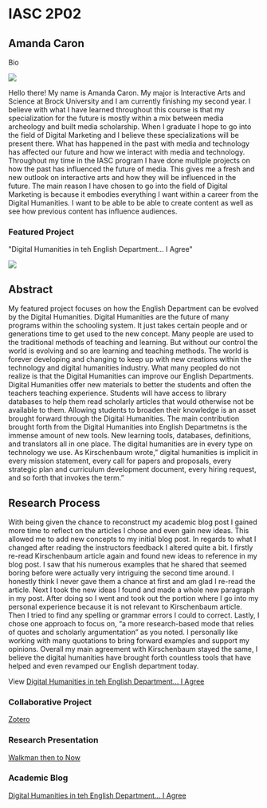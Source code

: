 # IASC 2P02 

## Amanda Caron

Bio

 <section> 
  <img src="https://s-media-cache-ak0.pinimg.com/736x/ec/c4/40/ecc4405760aa4773d047ca685c8157ed.jpg"/>
  
  </section>

Hello there! My name is Amanda Caron. My major is Interactive Arts and Science at Brock University and I am currently finishing my second year. I believe with what I have learned throughout this course is that my specialization for the future is mostly within a mix between media archeology and built media scholarship. When I graduate I hope to go into the field of Digital Marketing and I believe these specializations will be present there. What has happened in the past with media and technology has affected our future and how we interact with media and technology. Throughout my time in the IASC program I have done multiple projects on how the past has influenced the future of media. This gives me a fresh and new outlook on interactive arts and how they will be influenced in the future. The main reason I have chosen to go into the field of Digital Marketing is because it embodies everything I want within a career from the Digital Humanities. I want to be able to be able to create content as well as see how previous content has influence audiences. 


### Featured Project

"Digital Humanities in teh English Department... I Agree"

  <section> 
  <img src="http://www.colorincolorado.org/sites/default/files/styles/resource_thumbnail/public/Assessment_1.jpg?itok=8r-0FY2g"/>
				
# Abstract

My featured project focuses on how the English Department can be evolved by the Digital Humanities. Digital Humanities are the future of many programs within the schooling system. It just takes certain people and or generations time to get used to the new concept. Many people are used to the traditional methods of teaching and learning. But without our control the world is evolving and so are learning and teaching methods. The world is forever developing and changing to keep up with new creations within the technology and digital humanities industry. What many peopled do not realize is that the Digital Humanities can improve our English Departments. Digital Humanities offer new materials to better the students and often the teachers teaching experience. Students will have access to library databases to help them read scholarly articles that would otherwise not be available to them. Allowing students to broaden their knowledge is an asset brought forward through the Digital Humanities. The main contribution brought forth from the Digital Humanities into English Departmetns is the immense amount of new tools. New learning tools, databases, definitions, and translators all in one place. The digital humanities are in every type on technology we use. As Kirschenbaum wrote,” digital humanities is implicit in every mission statement, every call for papers and proposals, every strategic plan and curriculum development document, every hiring request, and so forth that invokes the term.”
   
# Research Process

With being given the chance to reconstruct my academic blog post I gained more time to reflect on the articles I chose and even gain new ideas. This allowed me to add new concepts to my initial blog post. In regards to what I changed after reading the instructors feedback I altered quite a bit. I firstly re-read Kirschenbaum article again and found new ideas to reference in my blog post. I saw that his numerous examples that he shared that seemed boring before were actually very intriguing the second time around. I honestly think I never gave them a chance at first and am glad I re-read the article. Next I took the new ideas I found and made a whole new paragraph in my post. After doing so I went and took out the portion where I go into my personal experience because it is not relevant to Kirschenbaum article. Then I tried to find any spelling or grammar errors I could to correct. Lastly, I chose one approach to focus on, “a more research-based mode that relies of quotes and scholarly argumentation” as you noted. I personally like working with many quotations to bring forward examples and support my opinions.  Overall my main agreement with Kirschenbaum stayed the same, I believe the digital humanities have brought forth countless tools that have helped and even revamped our English department today.  

View [Digital Humanities in teh English Department... I Agree](blog.md)
     
     
### Collaborative Project
[Zotero](Collaboration)

### Research Presentation
[Walkman then to Now](reveal/index.html)

### Academic Blog
[Digital Humanities in teh English Department... I Agree](blog.md)





